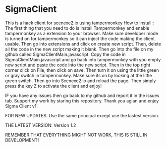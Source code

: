 # SigmaClient
This is a hack client for scenexe2.io using tampermonkey
How to install : The first thing that you need to do is install Tampermonkey and enable tampermonkey as a extension to your browser. Make sure developer mode is turned on for tampermonkey so it can inject the code making the client usable. Then go into extensions and click on create new script. Then, delete all the code in the new script making it blank. Then go into the file on my github called SigmaClientMain.javascript. Copy the code in SigmaClientMain.javascript and go back into tampermonkey with you empty new script and paste the code into the new script. Then in the top right corner click on File, then click on save. Then turn it on using the little green or gray switch in tampermonkey. Make sure its on by looking at the little green switch. Then go into Scenexe2.io and reload the page. Then simply press the key Z to activate the client and enjoy!

IF you have any issues then go back to my github and report it in the issues tab. Support my work by staring this repository. Thank you agian and enjoy Sigma Client v1!

FOR NEW UPDATES: Use the same principal except use the lastest version.

THE LATEST VERSION: Version 1.2

REMEMBER THAT EVERYTHING MIGHT NOT WORK, THIS IS STILL IN DEVELOPMENT!
